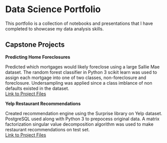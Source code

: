 # Data Science Portfolio
This portfolio is a collection of notebooks and presentations that I have completed to showcase my data analysis skills.

## Capstone Projects
<b>Predicting Home Foreclosures</b>
<p>Predicted which mortgages would likely foreclose using a large Sallie Mae dataset. The random forest classifier in Python 3 scikit learn  was used to assign each mortgage into one of two classes, non-foreclosure and foreclosure. Undersampling was applied since a class imblance of non defaults existed in the dataset.
<br><a href="https://github.com/aninac/Predicting-Home-Foreclosures">Link to Project Files</a>
</p>

<b>Yelp Restaurant Recommendations</b>
<p>Created recommendation engine using the Surprise library on Yelp dataset. PostgreSQL used along with Python 3 to prepocess original data. A matrix factorization singular value decomposition algorithm was used to make restaurant recommendations on test set.
<br><a href="https://github.com/aninac/Yelp-Recommender-Engine">Link to Project Files</a>
</p>
